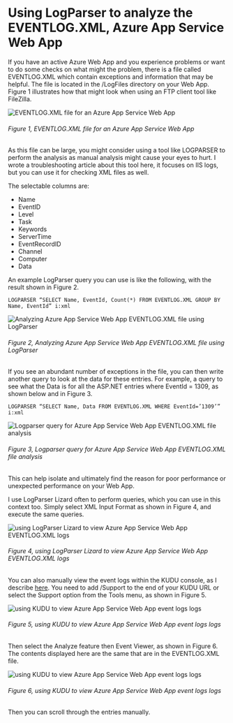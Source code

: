 # Using LogParser to analyze the EVENTLOG.XML, Azure App Service Web App

If you have an active Azure Web App and you experience problems or want to do some checks on what might the problem, there is a file called EVENTLOG.XML which contain exceptions and information that may be helpful.  The file is located in the /LogFiles directory on your Web App.  Figure 1 illustrates how that might look when using an FTP client tool like FileZilla.

![EVENTLOG.XML file for an Azure App Service Web App ][FIGURE1]
###### Figure 1, EVENTLOG.XML file for an Azure App Service Web App 

As this file can be large, you might consider using a tool like LOGPARSER to perform the analysis as manual analysis might cause your eyes to hurt.  I wrote a troubleshooting article about this tool here, it focuses on IIS logs, but you can use it for checking XML files as well.

The selectable columns are:

+ Name
+ EventID
+ Level
+ Task
+ Keywords
+ ServerTime
+ EventRecordID
+ Channel
+ Computer
+ Data

An example LogParser query you can use is like the following, with the result shown in Figure 2.

```LOGPARSER “SELECT Name, EventId, Count(*) FROM EVENTLOG.XML GROUP BY Name, EventId” i:xml```

![Analyzing Azure App Service Web App EVENTLOG.XML file using LogParser][FIGURE2]
###### Figure 2, Analyzing Azure App Service Web App EVENTLOG.XML file using LogParser

If you see an abundant number of exceptions in the file, you can then write another query to look at the data for these entries.  For example, a query to see what the Data is for all the ASP.NET entries where EventId = 1309, as shown below and in Figure 3.

```LOGPARSER “SELECT Name, Data FROM EVENTLOG.XML WHERE EventId=’1309’” i:xml```

![Logparser query for Azure App Service Web App EVENTLOG.XML file analysis][FIGURE3]
###### Figure 3, Logparser query for Azure App Service Web App EVENTLOG.XML file analysis

This can help isolate and ultimately find the reason for poor performance or unexpected performance on your Web App.

I use LogParser Lizard often to perform queries, which you can use in this context too.  Simply select XML Input Format as shown in Figure 4, and execute the same queries.

![using LogParser Lizard to view Azure App Service Web App EVENTLOG.XML logs][FIGURE4]
###### Figure 4, using LogParser Lizard to view Azure App Service Web App EVENTLOG.XML logs

You can also manually view the event logs within the KUDU console, as I describe [here][LINK1].  You need to add /Support to the end of your KUDU URL or select the Support option from the Tools menu, as shown in Figure 5.

![using KUDU to view Azure App Service Web App event logs logs][FIGURE5]
###### Figure 5, using KUDU to view Azure App Service Web App event logs logs

Then select the Analyze feature then Event Viewer, as shown in Figure 6.  The contents displayed here are the same that are in the EVENTLOG.XML file.

![using KUDU to view Azure App Service Web App event logs logs][FIGURE6]
###### Figure 6, using KUDU to view Azure App Service Web App event logs logs

Then you can scroll through the entries manually.

[FIGURE1]: ../images/2014/msdn-0452.png "Figure 1, EVENTLOG.XML file for an Azure App Service Web App "
[FIGURE2]: ../images/2014/msdn-0453.png "Figure 2, Analyzing Azure App Service Web App EVENTLOG.XML file using LogParser"
[FIGURE3]: ../images/2014/msdn-0454.png "Figure 3, Logparser query for Azure App Service Web App EVENTLOG.XML file analysis"
[FIGURE4]: ../images/2014/msdn-0455.png "Figure 4, using LogParser Lizard to view Azure App Service Web App EVENTLOG.XML logs"
[FIGURE5]: ../images/2014/msdn-0456.png "Figure 5, using KUDU to view Azure App Service Web App event logs logs"
[FIGURE6]: ../images/2014/msdn-0457.png "Figure 6, using KUDU to view Azure App Service Web App event logs logs"

[LINK1]: ../2014/2014-03-using-kudu-with-windows-azure-web-sites.md
